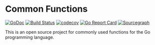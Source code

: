 # Common Functions

[![GoDoc](https://godoc.org/github.com/appleboy/com?status.svg)](https://godoc.org/github.com/appleboy/com) [![Build Status](http://drone.wu-boy.com/api/badges/appleboy/com/status.svg)](http://drone.wu-boy.com/appleboy/com) [![codecov](https://codecov.io/gh/appleboy/com/branch/master/graph/badge.svg)](https://codecov.io/gh/appleboy/com) [![Go Report Card](https://goreportcard.com/badge/github.com/appleboy/com)](https://goreportcard.com/report/github.com/appleboy/com) [![Sourcegraph](https://sourcegraph.com/github.com/appleboy/com/-/badge.svg)](https://sourcegraph.com/github.com/appleboy/com?badge)

This is an open source project for commonly used functions for the Go programming language.
